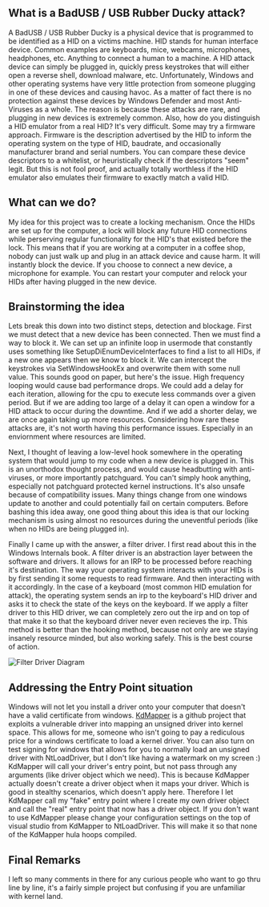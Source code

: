 ## What is a BadUSB / USB Rubber Ducky attack?
A BadUSB / USB Rubber Ducky is a physical device that is programmed to be identified as a HID on a victims machine. HID stands for human interface device. Common examples are keyboards, mice, webcams, microphones, headphones, etc. Anything to connect a human to a machine. A HID attack device can simply be plugged in, quickly press keystrokes that will either open a reverse shell, download malware, etc. Unfortunately, Windows and other operating systems have very little protection from someone plugging in one of these devices and causing havoc. As a matter of fact there is no protection against these devices by Windows Defender and most Anti-Viruses as a whole. The reason is because these attacks are rare, and plugging in new devices is extremely common. Also, how do you distinguish a HID emulator from a real HID? It's very difficult. Some may try a firmware approach. Firmware is the description advertised by the HID to inform the operating system on the type of HID, baudrate, and occasionally manufacturer brand and serial numbers. You can compare these device descriptors to a whitelist, or heuristically check if the descriptors "seem" legit. But this is not fool proof, and actually totally worthless if the HID emulator also emulates their firmware to exactly match a valid HID.

## What can we do?
My idea for this project was to create a locking mechanism. Once the HIDs are set up for the computer, a lock will block any future HID connections while perserving regular functionality for the HID's that existed before the lock. This means that if you are working at a computer in a coffee shop, nobody can just walk up and plug in an attack device and cause harm. It will instantly block the device. If you choose to connect a new device, a microphone for example. You can restart your computer and relock your HIDs after having plugged in the new device.

## Brainstorming the idea
Lets break this down into two distinct steps, detection and blockage. First we must detect that a new device has been connected. Then we must find a way to block it. We can set up an infinite loop in usermode that constantly uses something like SetupDiEnumDeviceInterfaces to find a list to all HIDs, if a new one appears then we know to block it. We can intercept the keystrokes via SetWindowsHookEx and overwrite them with some null value. This sounds good on paper, but here's the issue. High frequency looping would cause bad performance drops. We could add a delay for each iteration, allowing for the cpu to execute less commands over a given period. But if we are adding too large of a delay it can open a window for a HID attack to occur during the downtime. And if we add a shorter delay, we are once again taking up more resources. Considering how rare these attacks are, it's not worth having this performance issues. Especially in an enviornment where resources are limited.

Next, I thought of leaving a low-level hook somewhere in the operating system that would jump to my code when a new device is plugged in. This is an unorthodox thought process, and would cause headbutting with anti-viruses, or more importantly patchguard. You can't simply hook anything, especially not patchguard protected kernel instructions. It's also unsafe because of compatibility issues. Many things change from one windows update to another and could potentially fail on certain computers. Before bashing this idea away, one good thing about this idea is that our locking mechanism is using almost no resources during the uneventful periods (like when no HIDs are being plugged in).

Finally I came up with the answer, a filter driver. I first read about this in the Windows Internals book. A filter driver is an abstraction layer between the software and drivers. It allows for an IRP to be processed before reaching it's destination. The way your operating system interacts with your HIDs is by first sending it some requests to read firmware. And then interacting with it accordingly. In the case of a keyboard (most common HID emulation for attack), the operating system sends an irp to the keyboard's HID driver and asks it to check the state of the keys on the keyboard. If we apply a filter driver to this HID driver, we can completely zero out the irp and on top of that make it so that the keyboard driver never even recieves the irp. This method is better than the hooking method, because not only are we staying insanely resource minded, but also working safely. This is the best course of action.

![Filter Driver Diagram](https://i.imgur.com/4V5vmee.png)


## Addressing the Entry Point situation
Windows will not let you install a driver onto your computer that doesn't have a valid certificate from windows. [KdMapper](https://github.com/TheCruZ/kdmapper) is a github project that exploits a vulnerable driver into mapping an unsigned driver into kernel space. This allows for me, someone who isn't going to pay a rediculous price for a windows certificate to load a kernel driver. You can also turn on test signing for windows that allows for you to normally load an unsigned driver with NtLoadDriver, but I don't like having a watermark on my screen :) KdMapper will call your driver's entry point, but not pass through any arguments (like driver object which we need). This is because KdMapper actually doesn't create a driver object when it maps your driver. Which is good in stealthy scenarios, which doesn't apply here. Therefore I let KdMapper call my "fake" entry point where I create my own driver object and call the "real" entry point that now has a driver object. If you don't want to use KdMapper please change your configuration settings on the top of visual studio from KdMapper to NtLoadDriver. This will make it so that none of the KdMapper hula hoops compiled.

## Final Remarks
I left so many comments in there for any curious people who want to go thru line by line, it's a fairly simple project but confusing if you are unfamiliar with kernel land.
